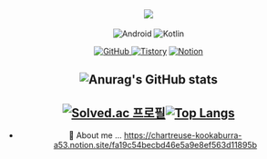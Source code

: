 
<div align = "center">
  
![](https://komarev.com/ghpvc/?username=IslandofDream)
---
<img alt="Android" src ="https://img.shields.io/badge/Android-3DDC84.svg?&style=for-the-badge&logo=Android&logoColor=black"/> <img alt="Kotlin" src ="https://img.shields.io/badge/Kotlin-7F52FF.svg?&style=for-the-badge&logo=Kotlin&logoColor=black"/>

<a href = "https://github.com/IslandofDream"><img alt="GitHub" src ="https://img.shields.io/badge/GitHub-181717.svg?&style=for-the-badge&logo=GitHub&logoColor=white"/>
</a> <a href = "https://islandofdream.tistory.com/"> <img alt="Tistory" src ="https://img.shields.io/badge/Tistory-white.svg?&style=for-the-badge"/></a>
</a> <a href = "https://chartreuse-kookaburra-a53.notion.site/fa19c54becbd46e5a9e8ef563d11895b"> <img alt="Notion" src ="https://img.shields.io/badge/Notion-000000.svg?&style=for-the-badge&logo=Notion&logoColor=white"/></a>   
  
![Anurag's GitHub stats](https://github-readme-stats.vercel.app/api?username=IslandofDream&show_icons=true&theme=radical&count_private=true) 
---
[![Solved.ac
프로필](http://mazassumnida.wtf/api/v2/generate_badge?boj=rhffldkt77)](https://solved.ac/rhffldkt77)[![Top Langs](https://github-readme-stats.vercel.app/api/top-langs/?username=IslandofDream&layout=compact)](https://github.com/IslandofDream)
---
- 💬 About me ... https://chartreuse-kookaburra-a53.notion.site/fa19c54becbd46e5a9e8ef563d11895b
</div>
<!--
**IslandofDream/IslandofDream** is a ✨ _special_ ✨ repository because its `README.md` (this file) appears on your GitHub profile.

Here are some ideas to get you started:

- 🔭 I’m currently working on ...
- 👯 I’m looking to collaborate on ...
- 🤔 I’m looking for help with ...

- 📫 How to reach me: ...
- 😄 Pronouns: ...
- ⚡ Fun fact: ...
-->
